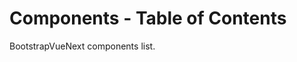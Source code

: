 # Components - Table of Contents

<div class="lead mb-5">

BootstrapVueNext components list.

</div>

<TableOfContentsCard v-for="component in computedComponentsList" :key="component.name" class="my-3" :name="component.name" :description="component.description" :route="component.route" />

<script setup lang="ts">
import {withBase} from 'vitepress'
import {computed} from 'vue'
import TableOfContentsCard from '../components/TableOfContentsCard.vue'

const routeLocation = (name: string): string => withBase(`/docs/components/${name.toLowerCase()}`).trim().replaceAll(/\s+/g, '-')

const componentList: {name: string; description: string}[] = [
  {
    name: 'Accordion',
    description:
      'Easily toggle content visibility on your pages. Includes support for making accordions',
  },
  {
    name: 'Alert',
    description:
      'Provide contextual feedback messages for typical user actions with the handful of available and flexible alert messages',
  },
  {
    name: 'Avatar',
    description:
      'Custom component typically used to display a user profile as a picture, an icon, or short text',
  },
  {
    name: 'Badge',
    description: 'Small and adaptive tag for adding context to just about any content',
  },
  {
    name: 'Breadcrumb',
    description: `Indicate the current page's location within a navigational hierarchy.`,
  },
  {
    name: 'Button',
    description: 'Custom button component for actions in forms, dialogs, and more',
  },
  {
    name: 'Button Group',
    description: 'Group a series of buttons on a single line or stack them in a vertical column',
  },
  {
    name: 'Button Toolbar',
    description: 'Group a series of button-groups and/or input-groups together on a single line',
  },
  {
    name: 'Card',
    description:
      'A flexible and extensible content container. It includes options for headers and footers, a wide variety of content',
  },
  {
    name: 'Carousel',
    description:
      'A slideshow component for cycling through elements—images or slides of text—like a carousel',
  },
  {
    name: 'Collapse',
    description:
      'Easily toggle visibility of almost any content on your pages in a vertically collapsing container',
  },
  {
    name: 'Dropdown',
    description:
      'Toggleable, contextual overlays for displaying lists of links and actions in a dropdown menu format',
  },
  {
    name: 'Form',
    description:
      'Form component and helper components that optionally support inline form styles and validation states',
  },
  {
    name: 'Form Checkbox',
    description:
      'Custom checkbox input and checkbox group to replace the browser default checkbox input, built on top of semantic and accessible markup. Optionally supports switch styling',
  },
  {
    name: 'Form Group',
    description: 'The easiest way to add some structure to forms',
  },
  {
    name: 'Form Input',
    description:
      'Create various type inputs such as text, password, number, URL, email, search, range, date, and more',
  },
  {
    name: 'Form Radio',
    description: `Bootstrap's custom radio input to replace the browser default radio input.`,
  },
  {
    name: 'Form Select',
    description: 'Bootstrap custom select using custom styles',
  },
  {
    name: 'Form Tags',
    description:
      'Lightweight custom tagged input form control, with options for customized interface rendering, duplicate tag detection, and optional tag validation',
  },
  {
    name: 'Form Textarea',
    description:
      'Create multi-line text inputs with support for auto height sizing, minimum and maximum number of rows, and contextual states',
  },
  {
    name: 'Grid System',
    description: 'Lightweight utility components for making a flexible, responsive user interface',
  },
  {
    name: 'Image',
    description: 'Image component with responsive behavior',
  },
  {
    name: 'Input Group',
    description:
      'Easily extend form controls by adding text, buttons, or button groups on either side of textual inputs. ',
  },
  {
    name: 'Link',
    description: 'A simple wrapper for standard navigation components',
  },
  {
    name: 'List Group',
    description:
      'A flexible and powerful component for displaying a series of content. List Group items can be modified to support just about any content within',
  },
  {
    name: 'Modal',
    description:
      'Modals are flexible dialog, interruptive, prompts that can support a variety of use cases',
  },
  {
    name: 'Nav',
    description: 'The Nav component is a simple wrapper for building navigation components',
  },
  {
    name: 'Navbar',
    description:
      'The Navbar is typically the central location for branding, navigation, and other elements on the header',
  },
  {
    name: 'Offcanvas',
    description:
      'Offcanvas components are hidden sidebars for your app, usually opened by some event',
  },
  {
    name: 'Overlay',
    description: 'Visually obscure a particular element or component and its content',
  },
  {
    name: 'Pagination',
    description:
      'Quick first, previous, next, last, and page buttons for pagination control of another component',
  },
  {
    name: 'Placeholder',
    description:
      'Placeholder components can create a unique appearance to indicate something may still be loading',
  },
  {
    name: 'Popover',
    description: 'Popover provides a tooltip behavior over another component',
  },
  {
    name: 'Progress',
    description:
      'A custom progress component for displaying simple or complex progress bars, featuring support for horizontally stacked bars, animated backgrounds, and text labels',
  },
  {
    name: 'Spinner',
    description: `The spinner component can be used to show the loading state in your projects. They're rendered only with basic HTML and CSS as a lightweight Vue functional component.`,
  },
  {
    name: 'Table',
    description:
      'For displaying tabular data. Table supports pagination, filtering, sorting, custom rendering, events, and asynchronous data. For a simple display of tabular data without all the fancy features, use TableSimple',
  },
  {
    name: 'Tabs',
    description: 'Create a widget of tabbable panes of local content',
  },
  {
    name: 'Toast',
    description:
      'Push notifications to your visitors with a toast, a lightweight and easily customizable alert message',
  },
  {
    name: 'Form Spinbutton',
    description: ''
  },
    {
      name: 'Tooltip',
      description: 'Tooltip provides a tooltip behavior over another component',
    },
]

const computedComponentsList = computed(() =>
  componentList
    .map((el) => ({
      name: el.name,
      description: el.description,
      route: routeLocation(el.name),
    }))
    .sort((a, b) => a.name.localeCompare(b.name))
)
</script>

